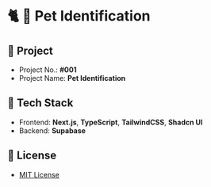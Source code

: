 # 🐈 🐶 Pet Identification

## 🧪 Project

- Project No.: **#001**
- Project Name: **Pet Identification**

## 🚀 Tech Stack

- Frontend: **Next.js**, **TypeScript**, **TailwindCSS**, **Shadcn UI**
- Backend: **Supabase**

## 📄 License

- [MIT License](./LICENSE)
